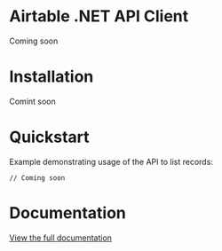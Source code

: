 # Airtable .NET API Client

Coming soon

# Installation

Comint soon

# Quickstart

Example demonstrating usage of the API to list records:

```
// Coming soon
```

# Documentation

[View the full documentation](https://github.com/ngocnicholas/airtable.net/wiki/Documentation)